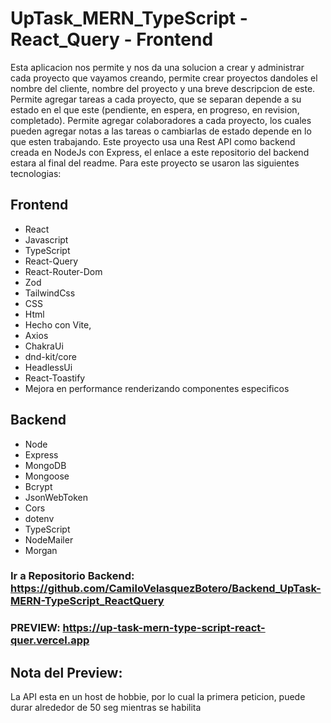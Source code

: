 # UpTask_MERN_TypeScript - React_Query - Frontend

Esta aplicacion nos permite y nos da una solucion a crear y administrar cada proyecto que vayamos creando, permite crear proyectos dandoles el nombre del cliente, nombre del proyecto y una breve descripcion de este. Permite agregar tareas a cada proyecto, que se separan depende a su estado en el que este (pendiente, en espera, en progreso, en revision, completado).
Permite agregar colaboradores a cada proyecto, los cuales pueden agregar notas a las tareas o cambiarlas de estado depende en lo que esten trabajando.
Este proyecto usa una Rest API como backend creada en NodeJs con Express, el enlace a este repositorio del backend estara al final del readme. Para este proyecto se usaron las siguientes tecnologias: 

  ## Frontend
  - React
  - Javascript
  - TypeScript
  - React-Query
  - React-Router-Dom 
  - Zod
  - TailwindCss
  - CSS
  - Html
  - Hecho con Vite,
  - Axios
  - ChakraUi
  - dnd-kit/core
  - HeadlessUi
  - React-Toastify
  - Mejora en performance renderizando componentes especificos
  ## Backend
  - Node
  - Express
  - MongoDB
  - Mongoose
  - Bcrypt
  - JsonWebToken
  - Cors
  - dotenv
  - TypeScript
  - NodeMailer
  - Morgan

### Ir a Repositorio Backend: https://github.com/CamiloVelasquezBotero/Backend_UpTask-MERN-TypeScript_ReactQuery

### PREVIEW: https://up-task-mern-type-script-react-quer.vercel.app

## Nota del Preview: 
La API esta  en un host de hobbie, por lo cual la primera peticion, puede durar alrededor de 50 seg mientras se habilita